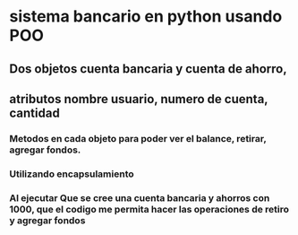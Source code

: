 # sistema bancario en python usando POO

## Dos objetos cuenta bancaria y cuenta de ahorro,
## atributos nombre usuario, numero de cuenta, cantidad 

### Metodos en cada objeto para poder ver el balance, retirar, agregar fondos.

### Utilizando encapsulamiento 

### Al ejecutar Que se cree una cuenta bancaria y ahorros con 1000,  que el codigo me permita hacer las operaciones de retiro y agregar fondos